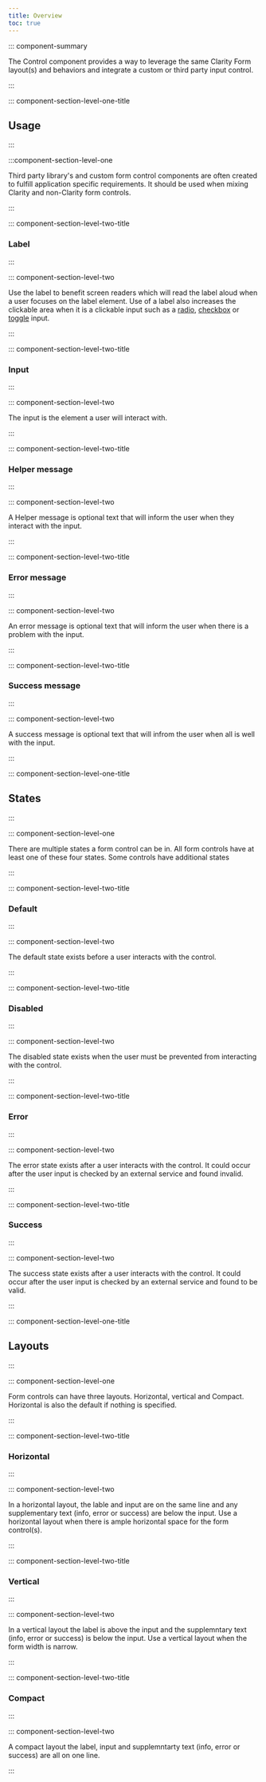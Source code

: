 ```yaml
---
title: Overview
toc: true
---
```


::: component-summary

The Control component provides a way to leverage the same Clarity Form layout(s) and behaviors and integrate a custom or third party input control.

:::

::: component-section-level-one-title

## Usage

:::

:::component-section-level-one

Third party library's and custom form control components are often created to fulfill application specific requirements. It should be used when mixing Clarity and non-Clarity form controls.

:::

::: component-section-level-two-title

### Label

:::

::: component-section-level-two

Use the label to benefit screen readers which will read the label aloud when a user focuses on the label element. Use of a label also increases the clickable area when it is a clickable input such as a [radio](/web-components/radio/), [checkbox](/web-components/checkbox/) or [toggle](/web-components/toggle/) input.

:::

::: component-section-level-two-title

### Input

:::

::: component-section-level-two

The input is the element a user will interact with.

:::

::: component-section-level-two-title

### Helper message

:::

::: component-section-level-two

A Helper message is optional text that will inform the user when they interact with the input.

:::

::: component-section-level-two-title

### Error message

:::

::: component-section-level-two

An error message is optional text that will inform the user when there is a problem with the input.

:::

::: component-section-level-two-title

### Success message

:::

::: component-section-level-two

A success message is optional text that will infrom the user when all is well with the input.

:::

::: component-section-level-one-title

## States

:::

::: component-section-level-one

There are multiple states a form control can be in. All form controls have at least one of these four states. Some controls have additional states

:::

::: component-section-level-two-title

### Default

:::

::: component-section-level-two

The default state exists before a user interacts with the control.

:::

::: component-section-level-two-title

### Disabled

:::

::: component-section-level-two

The disabled state exists when the user must be prevented from interacting with the control.

:::

::: component-section-level-two-title

### Error

:::

::: component-section-level-two

The error state exists after a user interacts with the control. It could occur after the user input is checked by an external service and found invalid.

:::

::: component-section-level-two-title

### Success

:::

::: component-section-level-two

The success state exists after a user interacts with the control. It could occur after the user input is checked by an external service and found to be valid.

:::

::: component-section-level-one-title

## Layouts

:::

::: component-section-level-one

Form controls can have three layouts. Horizontal, vertical and Compact. Horizontal is also the default if nothing is specified.

:::

::: component-section-level-two-title

### Horizontal

:::

::: component-section-level-two

In a horizontal layout, the lable and input are on the same line and any supplementary text (info, error or success) are below the input. Use a horizontal layout when there is ample horizontal space for the form control(s).

:::

::: component-section-level-two-title

### Vertical

:::

::: component-section-level-two

In a vertical layout the label is above the input and the supplemntary text (info, error or success) is below the input. Use a vertical layout when the form width is narrow.

:::

::: component-section-level-two-title

### Compact

:::

::: component-section-level-two

A compact layout the label, input and supplemntarty text (info, error or success) are all on one line.

:::
